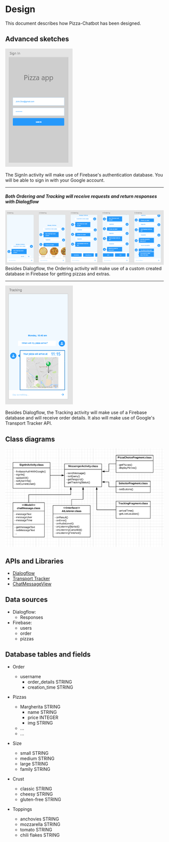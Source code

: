 # Design
This document describes how Pizza-Chatbot has been designed.

## Advanced sketches
![SignIn sketch](/doc/signIn.PNG)

The SignIn activity will make use of Firebase's authentication database.
You will be able to sign in with your Google account.
<hr>

#### <em>Both Ordering and Tracking will receive requests and return responses with Dialogflow</em>

![Ordering sketch](/doc/ordering.png)
Besides Dialogflow, the Ordering activity will make use of a custom created database in Firebase for getting pizzas and extras.
<hr>

![Tracking sketch](/doc/Tracking.PNG)

Besides Dialogflow, the Tracking activity will make use of a Firebase database and will receive order details.
It also will make use of Google's Transport Tracker API.

## Class diagrams
![diagram](/doc/diagram.PNG)

## APIs and Libraries
- [Dialogflow](https://dialogflow.com/)
- [Transport Tracker](https://developers.google.com/maps/solutions/transport-tracker/)
- [ChatMessageView](https://github.com/bassaer/ChatMessageView)

## Data sources
- Dialogflow:
  - Responses
- Firebase:
  - users
  - order
  - pizzas
  
## Database tables and fields
- Order
  - username
    - order_details STRING
    - creation_time STRING

- Pizzas
  - Margherita STRING
    - name STRING
    - price INTEGER
    - img STRING
  - ...
  - ...

- Size
  - small STRING
  - medium STRING
  - large STRING
  - family STRING

- Crust
  - classic STRING
  - cheesy STRING
  - gluten-free STRING
  
- Toppings
  - anchovies STRING
  - mozzarella STRING
  - tomato STRING
  - chili flakes STRING
